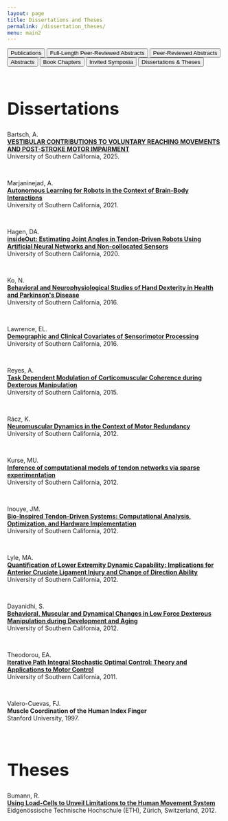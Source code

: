 ```yaml
---
layout: page
title: Dissertations and Theses
permalink: /dissertation_theses/
menu: main2
---
```


<div>
<button onclick="window.location.href='../publications/';">Publications</button>
<button onclick="window.location.href='../fulllengthpeerreviewedabstracts/';">Full-Length Peer-Reviewed Abstracts</button>
<button onclick="window.location.href='../peerreviewedabstracts/';">Peer-Reviewed Abstracts</button>
<button onclick="window.location.href='../abstracts/';">Abstracts</button>
<button onclick="window.location.href='../bookchpt/';">Book Chapters</button>
<button onclick="window.location.href='../invitedsymposia/';">Invited Symposia</button>
<button onclick="window.location.href='../dissertation_theses/';">Dissertations & Theses</button>
</div>

<head>
  <style>
#myBtn {
    display: none; /* Hidden by default */
    position: fixed; /* Fixed/sticky position */
    bottom: 20px; /* Place the button at the bottom of the page */
    right: 30px; /* Place the button 30px from the right */
    z-index: 99; /* Make sure it does not overlap */
    border: none; /* Remove borders */
    outline: none; /* Remove outline */
    background-color: #9b4343; /* Set a background color */
    color: white; /* Text color */
    cursor: pointer; /* Add a mouse pointer on hover */
    padding: 15px; /* Some padding */
    border-radius: 10px; /* Rounded corners */
}

#myBtn:hover {
    background-color: #555; /* Add a dark-grey background on hover */
}
    
  </style>
</head>
<body>
<br>
  
<h1 style="font-size:40px;">Dissertations</h1>

Bartsch, A.<br>
<b><a href="../Papers/2025_PhD_Dissertation_Angelo.pdf">
VESTIBULAR CONTRIBUTIONS TO VOLUNTARY REACHING MOVEMENTS AND POST-STROKE MOTOR IMPAIRMENT</a></b><br>
University of Southern California, 2025.<br>

<br>

Marjaninejad, A.<br>
<b><a href="../Papers/2021_Ali_Dissertation.pdf">
Autonomous Learning for Robots in the Context of Brain-Body Interactions</a></b><br>
University of Southern California, 2021.<br>

<br>
  
Hagen, DA.<br>
<b><a href="../Papers/Hagen_Doctoral_Dissertation_2020.pdf">
insideOut: Estimating Joint Angles in Tendon-Driven Robots Using Artificial Neural Networks and Non-collocated Sensors</a></b><br>
University of Southern California, 2020.<br>

<br>

Ko, N.<br>
<b><a href="../Papers/Ko_Doctoral_Dissertation_2016.pdf">
Behavioral and Neurophysiological Studies of Hand Dexterity in Health and Parkinson's Disease</a></b><br>
University of Southern California, 2016.<br>

<br>

Lawrence, EL.<br>
<b><a href="../Papers/LawrenceDissertation_Final.pdf">
Demographic and Clinical Covariates of Sensorimotor Processing</a></b><br>
University of Southern California, 2016.<br>

<br>

Reyes, A.<br>
<b><a href="../Papers/AlexDissertation.pdf">
Task Dependent Modulation of Corticomuscular Coherence during Dexterous Manipulation</a></b><br>
University of Southern California, 2015.<br>

<br>

Rácz, K.<br>
<b><a href="../Papers/Raths2012Neuromuscular2.pdf">
Neuromuscular Dynamics in the Context of Motor Redundancy</a></b><br>
University of Southern California, 2012.<br>

<br>

Kurse, MU. <br>
<b><a href="../Papers/Kurse2012computational2.pdf">
Inference of computational models of tendon networks via sparse experimentation</a></b><br>
University of Southern California, 2012.<br>

<br>

Inouye, JM.<br>
<b><a href="../Papers/inouye2012dissertation.pdf">
Bio-Inspired Tendon-Driven Systems: Computational Analysis, Optimization, and Hardware Implementation</a></b><br>
University of Southern California, 2012.<br>

<br>

Lyle, MA.<br>
<b><a href="../Papers/LyleThesis.pdf">
Quantification of Lower Extremity Dynamic Capability: Implications for Anterior Cruciate Ligament Injury and Change of Direction Ability</a></b><br>
University of Southern California, 2012.<br>

<br>

Dayanidhi, S.<br>
<b><a href="../Papers/DayanidhiThesis.pdf">
Behavioral, Muscular and Dynamical Changes in Low Force Dexterous Manipulation during Development and Aging</a></b><br>
University of Southern California, 2012.<br>

<br>

Theodorou, EA.<br>
<b><a href="../Papers/TheodorouThesisCorrected.pdf">
Iterative Path Integral Stochastic Optimal Control: Theory and Applications to Motor Control</a></b><br>
University of Southern California, 2011.<br>

<br>

Valero-Cuevas, FJ.<br>
<b>
Muscle Coordination of the Human Index Finger</b><br>
Stanford University, 1997.<br>

<br>

<h1 style="font-size:40px;">Theses</h1>

Bumann, R.<br>
<b><a href="../Papers/masterThesisRichard.pdf">
Using Load-Cells to Unveil Limitations to the Human Movement System</a></b><br>
Eidgenössische Technische Hochschule (ETH), Zürich, Switzerland, 2012.<br>

<button onclick="topFunction()" id="myBtn" title="Go to top">Top</button>
<!-- scroll to top button -->
<script>
 // When the user scrolls down 20px from the top of the document, show the button
 window.onscroll = function() {scrollFunction()};

 function scrollFunction() {
     if (document.body.scrollTop > 400 || document.documentElement.scrollTop > 20) {
         document.getElementById("myBtn").style.display = "block";
     } else {
         document.getElementById("myBtn").style.display = "none";
     }
 }

 // When the user clicks on the button, scroll to the top of the document
 function topFunction() {
     document.body.scrollTop = 0; // For Chrome, Safari and Opera
     document.documentElement.scrollTop = 0; // For IE and Firefox
 }
</script>
</body>
<!-- scroll to top button -->





<!--
<head>
<link rel="stylesheet" href="https://code.jquery.com/mobile/1.4.5/jquery.mobile-1.4.5.min.css">
<script src="https://code.jquery.com/jquery-1.11.3.min.js"></script>
<script src="https://code.jquery.com/mobile/1.4.5/jquery.mobile-1.4.5.min.js"></script>
<style>
th
{
border-bottom: 1px solid #d6d6d6;
}
tr:nth-child(even)
{
background:#e9e9e9;
}
</style>
</head>

<body>

<div data-role="page" id="pageone">
  <div data-role="header">
    <h1>Dissertations & Theses</h1>
  </div>
  
  <div data-role="main" class="ui-content">
    

    <table data-role="table" data-mode="columntoggle" class="ui-responsive ui-shadow" id="myTable" data-filter="true" data-input="#filterTable-input">
      <thead>
        <tr>
          <th data-priority="4">Type</th>
          <th>Citation</th>
          <th data-priority="1">PDF</th>
          <th data-priority="2">Supplemental Materials</th>
          <th data-priority="3">Year</th>
        </tr>
      </thead>

      <tbody>

        <tr>
          <td>Dissertation</td>
          <td>Lawrence EL.<br>
              <b>Demographic and Clinical Covariates of Sensorimotor Processing </b>
              University of Southern California, 2016.</td>
          <td><a href="https://usc-bbdl.github.io/Papers/LawrenceDissertation_Final.pdf">Link</a></td>
          <td></td>
          <td>2016</td>
        </tr>

        <tr>
          <td>Dissertation</td>
          <td>Reyes A.<br>
              <b>Task Dependent Modulation of Corticomuscular Coherence during Dexterous Manipulation </b> <br>
              University of Southern California, 2015. </td>
          <td><a href="https://usc-bbdl.github.io/Papers/AlexDissertation.pdf">Link</a></td>
          <td></td>
          <td>2015</td>
        </tr>

        <tr>
          <td>Dissertation</td>
          <td>R&aacute;cz, K. <br>
              <b>Neuromuscular Dynamics in the Context of Motor Redundancy </b> <br>
              University of Southern California, 2012. </td>
          <td><a href="https://usc-bbdl.github.io/Papers/Raths2012Neuromuscular2.pdf">Link</a></td>
          <td></td>
          <td>2012</td>
        </tr>

        <tr>
          <td>Dissertation</td>
          <td>Kurse, MU. <br>
              <b>Inference of computational models of tendon networks via sparse experimentation </b> <br>
              University of Southern California, 2012.</td>
          <td><a href="https://usc-bbdl.github.io/Papers/Kurse2012computational2.pdf">Link</a></td>
          <td></td>
          <td>2012</td>
        </tr>

        <tr>
          <td>Dissertation</td>
          <td>Inouye, JM. <br>
              <b>Bio-Inspired Tendon-Driven Systems: Computational Analysis, Optimization, and Hardware Implementation </b> <br>
              University of Southern California, 2012. </td>
          <td><a href="https://usc-bbdl.github.io/Papers/inouye2012dissertation.pdf">Link</a></td>
          <td></td>
          <td>2012</td>
        </tr>

        <tr>
          <td>Dissertation</td>
          <td>Lyle, MA. <br>
              <b>Quantification of Lower Extremity Dynamic Capability: Implications for Anterior Cruciate Ligament Injury and Change of Direction Ability </b> <br>
              University of Southern California, 2012. </td>
          <td><a href="https://usc-bbdl.github.io/Papers/LyleThesis.pdf">Link</a></td>
          <td></td>
          <td>2012</td>
        </tr>

        <tr>
          <td>Dissertation</td>
          <td>Dayanidhi, S. <br>
              <b>Behavioral, Muscular and Dynamical Changes in Low Force Dexterous Manipulation during Development and Aging </b> <br>
              University of Southern California, 2012. </td>
          <td><a href="https://usc-bbdl.github.io/Papers/DayanidhiThesis.pdf">Link</a></td>
          <td></td>
          <td>2012</td>
        </tr>

        <tr>
          <td>Dissertation</td>
          <td>Theodorou, EA. <br>
              <b>Iterative Path Integral Stochastic Optimal Control: Theory and Applications to Motor Control </b> <br>
              University of Southern California, 2011. </td>
          <td><a href="https://usc-bbdl.github.io/Papers/TheodorouThesisCorrected.pdf">Link</a></td>
          <td></td>
          <td>2011</td>
        </tr>

        <tr>
          <td>Dissertation</td>
          <td>Valero-Cuevas, FJ. <br>
              <b>Muscle Coordination of the Human Index Finger </b> <br>
              Stanford University, 1997. </td>
          <td></td>
          <td></td>
          <td>1997</td>
        </tr>

        <tr>
          <td>Thesis</td>
          <td>Bumann, R. <br>
              <b>Using Load-Cells to Unveil Limitations to the Human Movement System </b> <br>
              Eidgen&ouml;ssische Technische Hochschule (ETH), Zürich, Switzerland, 2012. </td>
          <td><a href="https://usc-bbdl.github.io/Papers/masterThesisRichard.pdf">Link</a></td>
          <td></td>
          <td>2012</td>
        </tr>

         </tbody>
         </table>
  </div>

  <div data-role="footer">
    <h1>USC BBDL</h1>
  </div>
</div>
     
-->
